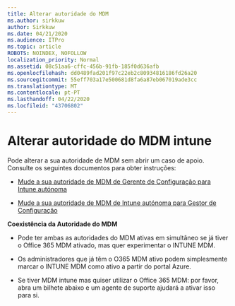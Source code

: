 ```yaml
---
title: Alterar autoridade do MDM
ms.author: sirkkuw
author: Sirkkuw
ms.date: 04/21/2020
ms.audience: ITPro
ms.topic: article
ROBOTS: NOINDEX, NOFOLLOW
localization_priority: Normal
ms.assetid: 08c51aa6-cffc-456b-91fb-185f0d636afb
ms.openlocfilehash: dd0489fad201f97c22eb2c80934816186fd26a20
ms.sourcegitcommit: 55eff703a17e500681d8fa6a87eb067019ade3cc
ms.translationtype: MT
ms.contentlocale: pt-PT
ms.lasthandoff: 04/22/2020
ms.locfileid: "43706802"
---
```

# <a name="change-intune-mdm-authority"></a>Alterar autoridade do MDM intune

Pode alterar a sua autoridade de MDM sem abrir um caso de apoio. Consulte os seguintes documentos para obter instruções:
  
- [Mude a sua autoridade de MDM de Gerente de Configuração para Intune autónoma](https://docs.microsoft.com/configmgr/mdm/deploy-use/migrate-change-mdm-authority)
    
- [Mude a sua autoridade de MDM de Intune autónoma para Gestor de Configuração](https://docs.microsoft.com/configmgr/mdm/deploy-use/change-mdm-authority)
    
 **Coexistência da Autoridade do MDM**
  
- Pode ter ambas as autoridades do MDM ativas em simultâneo se já tiver o Office 365 MDM ativado, mas quer experimentar o INTUNE MDM.
    
- Os administradores que já têm o O365 MDM ativo podem simplesmente marcar o INTUNE MDM como ativo a partir do portal Azure.
    
- Se tiver MDM intune mas quiser utilizar o Office 365 MDM: por favor, abra um bilhete abaixo e um agente de suporte ajudará a ativar isso para si.
    

